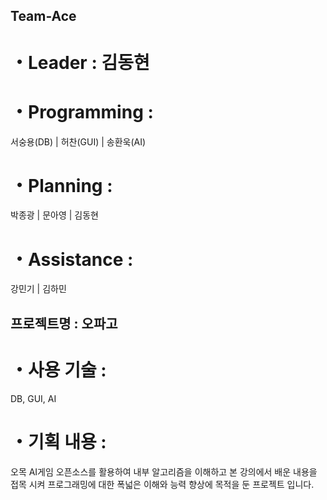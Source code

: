 ## Team-Ace

# ・Leader : 김동현

# ・Programming : 
서숭용(DB) | 허찬(GUI) | 송환욱(AI)

# ・Planning : 
박종광 | 문아영 | 김동현

# ・Assistance : 
강민기 | 김하민

## 프로젝트명 : 오파고
# ・사용 기술 : 
DB, GUI, AI

# ・기획 내용 : 
오목 AI게임 오픈소스를 활용하여 내부 알고리즘을 이해하고 본 강의에서 배운 내용을 접목 시켜 프로그래밍에 대한 폭넓은 이해와 능력 향상에 목적을 둔 프로젝트 입니다.
